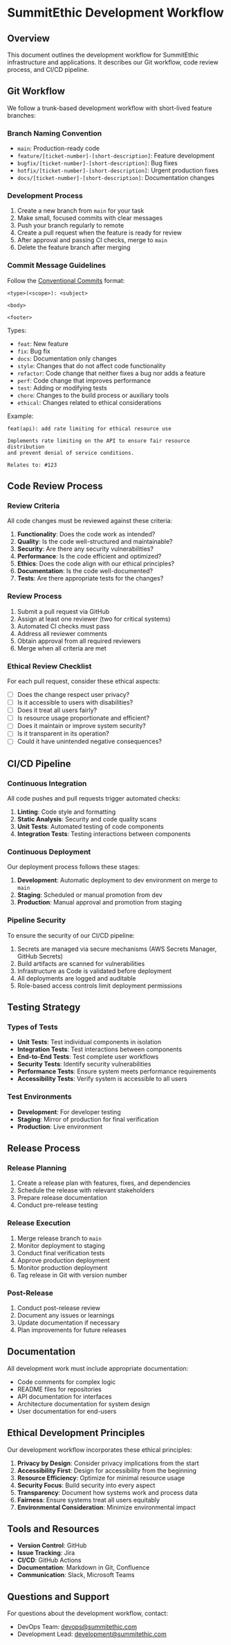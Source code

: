 # SummitEthic Development Workflow

## Overview

This document outlines the development workflow for SummitEthic infrastructure and applications. It describes our Git workflow, code review process, and CI/CD pipeline.

## Git Workflow

We follow a trunk-based development workflow with short-lived feature branches:

### Branch Naming Convention

- `main`: Production-ready code
- `feature/[ticket-number]-[short-description]`: Feature development
- `bugfix/[ticket-number]-[short-description]`: Bug fixes
- `hotfix/[ticket-number]-[short-description]`: Urgent production fixes
- `docs/[ticket-number]-[short-description]`: Documentation changes

### Development Process

1. Create a new branch from `main` for your task
2. Make small, focused commits with clear messages
3. Push your branch regularly to remote
4. Create a pull request when the feature is ready for review
5. After approval and passing CI checks, merge to `main`
6. Delete the feature branch after merging

### Commit Message Guidelines

Follow the [Conventional Commits](https://www.conventionalcommits.org/) format:

```
<type>(<scope>): <subject>

<body>

<footer>
```

Types:

- `feat`: New feature
- `fix`: Bug fix
- `docs`: Documentation only changes
- `style`: Changes that do not affect code functionality
- `refactor`: Code change that neither fixes a bug nor adds a feature
- `perf`: Code change that improves performance
- `test`: Adding or modifying tests
- `chore`: Changes to the build process or auxiliary tools
- `ethical`: Changes related to ethical considerations

Example:

```
feat(api): add rate limiting for ethical resource use

Implements rate limiting on the API to ensure fair resource distribution
and prevent denial of service conditions.

Relates to: #123
```

## Code Review Process

### Review Criteria

All code changes must be reviewed against these criteria:

1. **Functionality**: Does the code work as intended?
2. **Quality**: Is the code well-structured and maintainable?
3. **Security**: Are there any security vulnerabilities?
4. **Performance**: Is the code efficient and optimized?
5. **Ethics**: Does the code align with our ethical principles?
6. **Documentation**: Is the code well-documented?
7. **Tests**: Are there appropriate tests for the changes?

### Review Process

1. Submit a pull request via GitHub
2. Assign at least one reviewer (two for critical systems)
3. Automated CI checks must pass
4. Address all reviewer comments
5. Obtain approval from all required reviewers
6. Merge when all criteria are met

### Ethical Review Checklist

For each pull request, consider these ethical aspects:

- [ ] Does the change respect user privacy?
- [ ] Is it accessible to users with disabilities?
- [ ] Does it treat all users fairly?
- [ ] Is resource usage proportionate and efficient?
- [ ] Does it maintain or improve system security?
- [ ] Is it transparent in its operation?
- [ ] Could it have unintended negative consequences?

## CI/CD Pipeline

### Continuous Integration

All code pushes and pull requests trigger automated checks:

1. **Linting**: Code style and formatting
2. **Static Analysis**: Security and code quality scans
3. **Unit Tests**: Automated testing of code components
4. **Integration Tests**: Testing interactions between components

### Continuous Deployment

Our deployment process follows these stages:

1. **Development**: Automatic deployment to dev environment on merge to `main`
2. **Staging**: Scheduled or manual promotion from dev
3. **Production**: Manual approval and promotion from staging

### Pipeline Security

To ensure the security of our CI/CD pipeline:

1. Secrets are managed via secure mechanisms (AWS Secrets Manager, GitHub Secrets)
2. Build artifacts are scanned for vulnerabilities
3. Infrastructure as Code is validated before deployment
4. All deployments are logged and auditable
5. Role-based access controls limit deployment permissions

## Testing Strategy

### Types of Tests

- **Unit Tests**: Test individual components in isolation
- **Integration Tests**: Test interactions between components
- **End-to-End Tests**: Test complete user workflows
- **Security Tests**: Identify security vulnerabilities
- **Performance Tests**: Ensure system meets performance requirements
- **Accessibility Tests**: Verify system is accessible to all users

### Test Environments

- **Development**: For developer testing
- **Staging**: Mirror of production for final verification
- **Production**: Live environment

## Release Process

### Release Planning

1. Create a release plan with features, fixes, and dependencies
2. Schedule the release with relevant stakeholders
3. Prepare release documentation
4. Conduct pre-release testing

### Release Execution

1. Merge release branch to `main`
2. Monitor deployment to staging
3. Conduct final verification tests
4. Approve production deployment
5. Monitor production deployment
6. Tag release in Git with version number

### Post-Release

1. Conduct post-release review
2. Document any issues or learnings
3. Update documentation if necessary
4. Plan improvements for future releases

## Documentation

All development work must include appropriate documentation:

- Code comments for complex logic
- README files for repositories
- API documentation for interfaces
- Architecture documentation for system design
- User documentation for end-users

## Ethical Development Principles

Our development workflow incorporates these ethical principles:

1. **Privacy by Design**: Consider privacy implications from the start
2. **Accessibility First**: Design for accessibility from the beginning
3. **Resource Efficiency**: Optimize for minimal resource usage
4. **Security Focus**: Build security into every aspect
5. **Transparency**: Document how systems work and process data
6. **Fairness**: Ensure systems treat all users equitably
7. **Environmental Consideration**: Minimize environmental impact

## Tools and Resources

- **Version Control**: GitHub
- **Issue Tracking**: Jira
- **CI/CD**: GitHub Actions
- **Documentation**: Markdown in Git, Confluence
- **Communication**: Slack, Microsoft Teams

## Questions and Support

For questions about the development workflow, contact:

- DevOps Team: devops@summitethic.com
- Development Lead: development@summitethic.com
